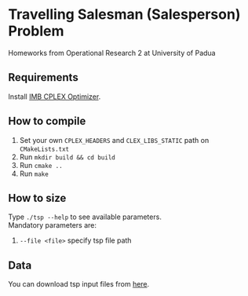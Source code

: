 # Travelling Salesman (Salesperson) Problem
Homeworks from Operational Research 2 at University of Padua
## Requirements
Install [IMB CPLEX Optimizer](https://www.ibm.com/analytics/cplex-optimizer).
## How to compile
1. Set your own `CPLEX_HEADERS` and `CLEX_LIBS_STATIC` path on `CMakeLists.txt`
2. Run `mkdir build && cd build`
3. Run `cmake ..`
4. Run `make`
## How to size
Type `./tsp --help` to see available parameters.  
Mandatory parameters are:
1. `--file <file>` specify tsp file path
## Data
You can download tsp input files from [here](http://comopt.ifi.uni-heidelberg.de/software/TSPLIB95/tsp/).